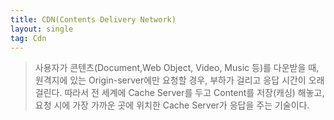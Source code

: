 ```yaml
---
title: CDN(Contents Delivery Network)
layout: single
tag: Cdn
---
```


> 사용자가 콘텐츠(Document,Web Object, Video, Music 등)를 다운받을 때, 원격지에 있는 Origin-server에만 요청할 경우, 부하가 걸리고 응답 시간이 오래 걸린다.
따라서 전 세계에 Cache Server를 두고 Content를 저장(캐싱) 해놓고, 요청 시에 가장 가까운 곳에 위치한 Cache Server가 응답을 주는 기술이다.
